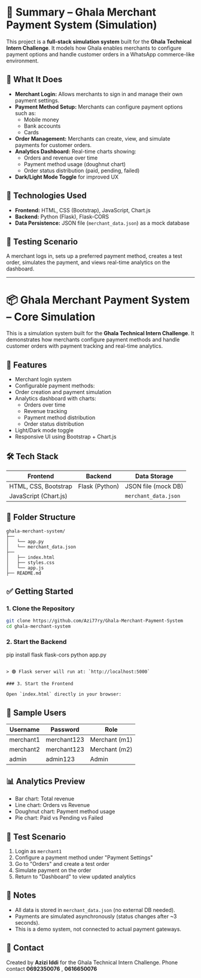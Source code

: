 
# 📝 Summary – Ghala Merchant Payment System (Simulation)

This project is a **full-stack simulation system** built for the **Ghala Technical Intern Challenge**. It models how Ghala enables merchants to configure payment options and handle customer orders in a WhatsApp commerce-like environment.

## 🔧 What It Does

- **Merchant Login:** Allows merchants to sign in and manage their own payment settings.
- **Payment Method Setup:** Merchants can configure payment options such as:
  - Mobile money 
  - Bank accounts 
  - Cards 
- **Order Management:** Merchants can create, view, and simulate payments for customer orders.
- **Analytics Dashboard:** Real-time charts showing:
  - Orders and revenue over time
  - Payment method usage (doughnut chart)
  - Order status distribution (paid, pending, failed)
- **Dark/Light Mode Toggle** for improved UX

## 🧰 Technologies Used

- **Frontend:** HTML, CSS (Bootstrap), JavaScript, Chart.js
- **Backend:** Python (Flask), Flask-CORS
- **Data Persistence:** JSON file (`merchant_data.json`) as a mock database

## 🧪 Testing Scenario

A merchant logs in, sets up a preferred payment method, creates a test order, simulates the payment, and views real-time analytics on the dashboard.

---

# 📦 Ghala Merchant Payment System – Core Simulation

This is a simulation system built for the **Ghala Technical Intern Challenge**. It demonstrates how merchants configure payment methods and handle customer orders with payment tracking and real-time analytics.

## 🚀 Features

- Merchant login system
- Configurable payment methods:
- Order creation and payment simulation
- Analytics dashboard with charts:
  - Orders over time
  - Revenue tracking
  - Payment method distribution
  - Order status distribution
- Light/Dark mode toggle
- Responsive UI using Bootstrap + Chart.js

## 🛠️ Tech Stack

| Frontend              | Backend     | Data Storage |
|-----------------------|-------------|--------------|
| HTML, CSS, Bootstrap  | Flask (Python) | JSON file (mock DB) |
| JavaScript (Chart.js) |                 | `merchant_data.json` |

## 📁 Folder Structure

```
ghala-merchant-system/
├──
│   └── app.py
│   └── merchant_data.json
├── 
│   ├── index.html
│   ├── styles.css
│   └── app.js
├── README.md
```

## ✅ Getting Started

### 1. Clone the Repository

```bash
git clone https://github.com/Azi77ry/Ghala-Merchant-Payment-System
cd ghala-merchant-system
```

### 2. Start the Backend
pip install flask flask-cors
python app.py
```

> 🟢 Flask server will run at: `http://localhost:5000`

### 3. Start the Frontend

Open `index.html` directly in your browser:

```

## 👤 Sample Users

| Username    | Password     | Role     |
|-------------|--------------|----------|
| merchant1   | merchant123  | Merchant (m1) |
| merchant2   | merchant123  | Merchant (m2) |
| admin       | admin123     | Admin     |

## 📊 Analytics Preview

- Bar chart: Total revenue
- Line chart: Orders vs Revenue
- Doughnut chart: Payment method usage
- Pie chart: Paid vs Pending vs Failed

## 🧪 Test Scenario

1. Login as `merchant1`
2. Configure a payment method under "Payment Settings"
3. Go to "Orders" and create a test order
4. Simulate payment on the order
5. Return to "Dashboard" to view updated analytics

## 📌 Notes

- All data is stored in `merchant_data.json` (no external DB needed).
- Payments are simulated asynchronously (status changes after ~3 seconds).
- This is a demo system, not connected to actual payment gateways.

## 📧 Contact

Created by **Azizi Iddi** for the Ghala Technical Intern Challenge.
Phone contact **0692350076** , **0616650076**
